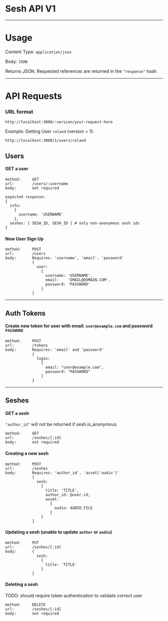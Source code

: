 **Sesh API V1**
======================================================================
----------------------------------------------------------------------

Usage
=====

Content Type: `application/json`

Body: `JSON`

Returns JSON.  Requested references are returned in the `"response"` hash

----------------------------------------------------------------------

API Requests
============
### URL format
    http://localhost:3000/:version/your-request-here

Example: Getting User `roland`  (version = 1):

    http://localhost:3000/1/users/roland

Users
-----

#### GET a user

    method:     GET
    url:        /users/:username
    body:       not required

    expected response:
    {
      info:
        {
          username: 'USERNAME'
        },
      seshes: [ SESH_ID, SESH_ID ] # only non-anonymous sesh ids
    }

#### New User Sign Up

    method:     POST
    url:        /users
    body:       Requires: 'username', 'email', 'password'
                {
                  user:
                    {
                      username: 'USERNAME',
                      email:    'EMAIL@DOMAIN.COM',
                      password: 'PASSWORD'
                    }
                }


----------------------------------------------------------------------
## Auth Tokens

#### Create new token for user with email: `user@example.com` and password `PASSWORD`

    method:     POST
    url:        /tokens
    body:       Requires: 'email' and 'password'
                {
                  login:
                    {
                      email: "user@example.com",
                      password: "PASSWORD"
                    }
                }


----------------------------------------------------------------------
## Seshes

#### GET a sesh

`"author_id"` will not be returned if sesh.is_anonymous

    method:     GET
    url:        /seshes/[:id]
    body:       not required


#### Creating a new sesh

    method:     POST
    url:        /seshes
    body:       Requires: 'author_id', 'asset['audio']'
                {
                  sesh:
                    {
                      title: 'TITLE',
                      author_id: @user.id,
                      asset:
                        {
                          audio: AUDIO_FILE
                        }
                    }
                }

#### Updating a sesh (unable to update `author` or `audio`)

    method:     PUT
    url:        /seshes/[:id]
    body:       {
                  sesh:
                    {
                      title: 'TITLE'
                    }
                }

#### Deleting a sesh

TODO: should require token authentication to validate correct user

    method:     DELETE
    url:        /seshes/[:id]
    body:       not required

